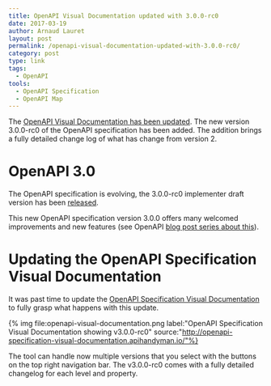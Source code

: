 ```yaml
---
title: OpenAPI Visual Documentation updated with 3.0.0-rc0
date: 2017-03-19
author: Arnaud Lauret
layout: post
permalink: /openapi-visual-documentation-updated-with-3.0.0-rc0/
category: post
type: link
tags:
  - OpenAPI
tools:
  - OpenAPI Specification
  - OpenAPI Map
---
```

The [OpenAPI Visual Documentation has been updated](http://openapi-specification-visual-documentation.apihandyman.io/). The new version 3.0.0-rc0 of the OpenAPI specification has been added. The addition brings a fully detailed change log of what has change from version 2.<!--more-->

# OpenAPI 3.0
The OpenAPI specification is evolving, the 3.0.0-rc0 implementer draft version has been [released](https://www.openapis.org/blog/2017/03/01/openapi-spec-3-implementers-draft-released).

This new OpenAPI specification version 3.0.0 offers many welcomed improvements and new features (see OpenAPI [blog post series about this](https://www.openapis.org/news/blogs/2016/10/tdc-structural-improvements-explaining-30-spec-part-2)).

# Updating the OpenAPI Specification Visual Documentation
It was past time to update the [OpenAPI Specification Visual Documentation](http://openapi-specification-visual-documentation.apihandyman.io/) to fully grasp what happens with this update.

{% img file:openapi-visual-documentation.png label:"OpenAPI Specification Visual Documentation showing v3.0.0-rc0" source:"http://openapi-specification-visual-documentation.apihandyman.io/"%}

The tool can handle now multiple versions that you select with the buttons on the top right navigation bar. The v3.0.0-rc0 comes with a fully detailed changelog for each level and property.